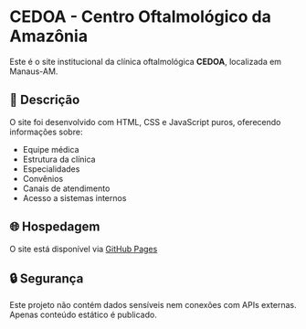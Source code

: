 # CEDOA - Centro Oftalmológico da Amazônia

Este é o site institucional da clínica oftalmológica **CEDOA**, localizada em Manaus-AM.

## 📄 Descrição

O site foi desenvolvido com HTML, CSS e JavaScript puros, oferecendo informações sobre:

- Equipe médica  
- Estrutura da clínica  
- Especialidades  
- Convênios  
- Canais de atendimento  
- Acesso a sistemas internos  

## 🌐 Hospedagem

O site está disponível via [GitHub Pages](https://SEU_USUARIO.github.io/NOME_DO_REPO/)

## 🔒 Segurança

Este projeto não contém dados sensíveis nem conexões com APIs externas. Apenas conteúdo estático é publicado.
